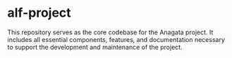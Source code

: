 # alf-project
This repository serves as the core codebase for the Anagata project. It includes all essential components, features, and documentation necessary to support the development and maintenance of the project. 
